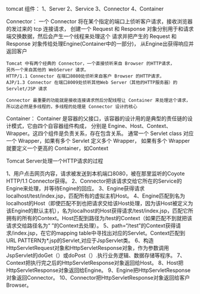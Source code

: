 tomcat 组件：
1、Server
2、Service
3、Connector
4、Container



Connector：
    一个 Connector 将在某个指定的端口上侦听客户请求，接收浏览器的发过来的 tcp 连接请求，
    创建一个 Request 和 Response 对象分别用于和请求端交换数据，然后会产生一个线程来处理这个
    请求并把产生的 Request 和 Response 对象传给处理Engine(Container中的一部分)，
    从Engine出获得响应并返回客户

    Tomcat 中有两个经典的 Connector，一个直接侦听来自 Browser 的HTTP请求，
    另外一个来自其他的 WebServer 请求。
    HTTP/1.1 Connector 在端口8080处侦听来自客户 Browser 的HTTP请求，
    AJP/1.3 Connector 在端口8009处侦听其他Web Server（其他的HTTP服务器）的 Servlet/JSP 请求

    Connector 最重要的功能就是接收连接请求然后分配线程让 Container 来处理这个请求，
    所以这必然是多线程的，多线程的处理是 Connector 设计的核心



Container：
    Container 是容器的父接口，该容器的设计用的是典型的责任链的设计模式，它由四个自容器组件构成，
    分别是 Engine、Host、Context、Wrapper。这四个组件是负责关系，存在包含关系。
    通常一个 Servlet class 对应一个 Wrapper，如果有多个 Servlet 定义多个 Wrapper，
    如果有多个 Wrapper 就要定义一个更高的 Container，如Context




Tomcat Server处理一个HTTP请求的过程

1、用户点击网页内容，请求被发送到本机端口8080，被在那里监听的Coyote HTTP/1.1 Connector获得。
2、Connector把该请求交给它所在的Service的Engine来处理，并等待Engine的回应。
3、Engine获得请求localhost/test/index.jsp，匹配所有的虚拟主机Host。
4、Engine匹配到名为localhost的Host（即使匹配不到也把请求交给该Host处理，因为该Host被定义为该Engine的默认主机），名为localhost的Host获得请求/test/index.jsp，匹配它所拥有的所有的Context。Host匹配到路径为/test的Context（如果匹配不到就把该请求交给路径名为“ ”的Context去处理）。
5、path=“/test”的Context获得请求/index.jsp，在它的mapping table中寻找出对应的Servlet。Context匹配到URL PATTERN为*.jsp的Servlet,对应于JspServlet类。
6、构造HttpServletRequest对象和HttpServletResponse对象，作为参数调用JspServlet的doGet（）或doPost（）.执行业务逻辑、数据存储等程序。
7、Context把执行完之后的HttpServletResponse对象返回给Host。
8、Host把HttpServletResponse对象返回给Engine。
9、Engine把HttpServletResponse对象返回Connector。
10、Connector把HttpServletResponse对象返回给客户Browser。